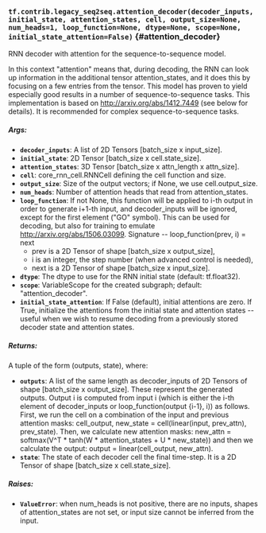 ### `tf.contrib.legacy_seq2seq.attention_decoder(decoder_inputs, initial_state, attention_states, cell, output_size=None, num_heads=1, loop_function=None, dtype=None, scope=None, initial_state_attention=False)` {#attention_decoder}

RNN decoder with attention for the sequence-to-sequence model.

In this context "attention" means that, during decoding, the RNN can look up
information in the additional tensor attention_states, and it does this by
focusing on a few entries from the tensor. This model has proven to yield
especially good results in a number of sequence-to-sequence tasks. This
implementation is based on http://arxiv.org/abs/1412.7449 (see below for
details). It is recommended for complex sequence-to-sequence tasks.

##### Args:


*  <b>`decoder_inputs`</b>: A list of 2D Tensors [batch_size x input_size].
*  <b>`initial_state`</b>: 2D Tensor [batch_size x cell.state_size].
*  <b>`attention_states`</b>: 3D Tensor [batch_size x attn_length x attn_size].
*  <b>`cell`</b>: core_rnn_cell.RNNCell defining the cell function and size.
*  <b>`output_size`</b>: Size of the output vectors; if None, we use cell.output_size.
*  <b>`num_heads`</b>: Number of attention heads that read from attention_states.
*  <b>`loop_function`</b>: If not None, this function will be applied to i-th output
    in order to generate i+1-th input, and decoder_inputs will be ignored,
    except for the first element ("GO" symbol). This can be used for decoding,
    but also for training to emulate http://arxiv.org/abs/1506.03099.
    Signature -- loop_function(prev, i) = next
      * prev is a 2D Tensor of shape [batch_size x output_size],
      * i is an integer, the step number (when advanced control is needed),
      * next is a 2D Tensor of shape [batch_size x input_size].
*  <b>`dtype`</b>: The dtype to use for the RNN initial state (default: tf.float32).
*  <b>`scope`</b>: VariableScope for the created subgraph; default: "attention_decoder".
*  <b>`initial_state_attention`</b>: If False (default), initial attentions are zero.
    If True, initialize the attentions from the initial state and attention
    states -- useful when we wish to resume decoding from a previously
    stored decoder state and attention states.

##### Returns:

  A tuple of the form (outputs, state), where:

*  <b>`outputs`</b>: A list of the same length as decoder_inputs of 2D Tensors of
      shape [batch_size x output_size]. These represent the generated outputs.
      Output i is computed from input i (which is either the i-th element
      of decoder_inputs or loop_function(output {i-1}, i)) as follows.
      First, we run the cell on a combination of the input and previous
      attention masks:
        cell_output, new_state = cell(linear(input, prev_attn), prev_state).
      Then, we calculate new attention masks:
        new_attn = softmax(V^T * tanh(W * attention_states + U * new_state))
      and then we calculate the output:
        output = linear(cell_output, new_attn).
*  <b>`state`</b>: The state of each decoder cell the final time-step.
      It is a 2D Tensor of shape [batch_size x cell.state_size].

##### Raises:


*  <b>`ValueError`</b>: when num_heads is not positive, there are no inputs, shapes
    of attention_states are not set, or input size cannot be inferred
    from the input.


